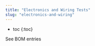 ```yaml
---
title: "Electronics and Wiring Tests"
slug: "electronics-and-wiring"
---
```


* toc
{:toc}

See BOM entries